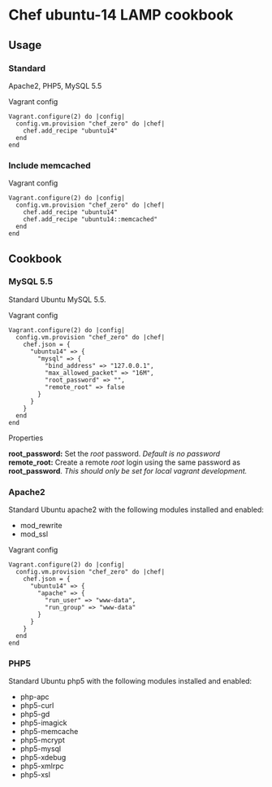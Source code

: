 # Chef ubuntu-14 LAMP cookbook

## Usage

### Standard

Apache2, PHP5, MySQL 5.5

Vagrant config

````
Vagrant.configure(2) do |config|
  config.vm.provision "chef_zero" do |chef|
    chef.add_recipe "ubuntu14"
  end
end
````

### Include memcached

Vagrant config

````
Vagrant.configure(2) do |config|
  config.vm.provision "chef_zero" do |chef|
    chef.add_recipe "ubuntu14"
    chef.add_recipe "ubuntu14::memcached"
  end
end
````

## Cookbook

### MySQL 5.5

Standard Ubuntu MySQL 5.5.

Vagrant config

````
Vagrant.configure(2) do |config|
  config.vm.provision "chef_zero" do |chef|
    chef.json = {
      "ubuntu14" => {
        "mysql" => {
          "bind_address" => "127.0.0.1",
          "max_allowed_packet" => "16M",
          "root_password" => "",
          "remote_root" => false
        }
      }
    }
  end
end
````

Properties

**root_password:** Set the _root_ password. _Default is no password_  
**remote_root:** Create a remote _root_ login using the same password as **root_password**. _This should only be set for local vagrant development._  

### Apache2

Standard Ubuntu apache2 with the following modules installed and enabled:

* mod_rewrite
* mod_ssl

Vagrant config

````
Vagrant.configure(2) do |config|
  config.vm.provision "chef_zero" do |chef|
    chef.json = {
      "ubuntu14" => {
        "apache" => {
          "run_user" => "www-data",
          "run_group" => "www-data"
        }
      }
    }
  end
end
````

### PHP5

Standard Ubuntu php5 with the following modules installed and enabled:

* php-apc
* php5-curl
* php5-gd
* php5-imagick
* php5-memcache
* php5-mcrypt
* php5-mysql
* php5-xdebug
* php5-xmlrpc
* php5-xsl

